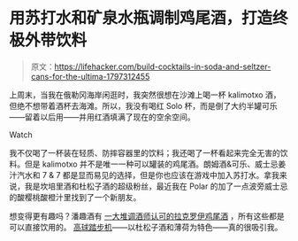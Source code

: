 # 用苏打水和矿泉水瓶调制鸡尾酒，打造终极外带饮料

> 原文：<https://lifehacker.com/build-cocktails-in-soda-and-seltzer-cans-for-the-ultima-1797312455>

上周末，当我在俄勒冈海岸闲逛时，我突然很想在沙滩上喝一杯 kalimotxo 酒，但绝不想带着酒杯去海滩。所以，我没有喝红 Solo 杯，而是倒了大约半罐可乐——留着以后用——并用红酒填满了现在的空余空间。

Watch

我不仅喝了一杯装在轻质、防摔容器里的饮料；我还喝了一杯看起来完全无害的饮料。但是 kalimotxo 并不是唯一一种可以罐装的鸡尾酒。朗姆酒&可乐、威士忌姜汁汽水和 7 & 7 都是显而易见的选择，但是你也应该在游戏中加入苏打水。拿我来说，我是坎培里酒和杜松子酒的超级粉丝，最近我在 Polar 的加了一点波旁威士忌的酸樱桃酸橙汁里找到了一个新朋友。

想变得更有趣吗？潘趣酒有 [一大堆调酒师认可的拉克罗伊鸡尾酒](http://punchdrink.com/articles/lacroix-cocktail-recipes-canned-pamplemousse/) ，所有这些都是可以直接饮用的。 [高球踏步机](http://punchdrink.com/recipes/high-ball-stepper/)——以杜松子酒和薄荷为特色——真的很吸引我。